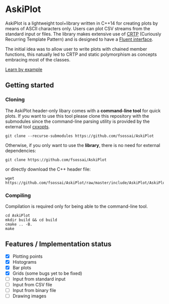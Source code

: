 # AskiPlot

AskiPlot is a lightweight tool+library written in C++14 for creating plots by means of ASCII characters only.
Users can plot CSV streams from the standard input or files.
The library makes extensive use of [CRTP](https://en.wikipedia.org/wiki/Curiously_recurring_template_pattern) (Curiously Recurring Template Pattern) and is designed to have a [Fluent interface](https://en.wikipedia.org/wiki/Fluent_interface).

The initial idea was to allow user to write plots with chained member functions, this natually led to
CRTP and static polymorphism as concepts embracing most of the classes.

[Learn by example](examples)

## Getting started

### Cloning
The AskiPlot header-only libary comes with a **command-line tool** for quick plots.
If you want to use this tool please clone this repository with the submodules since
the command-line parsing utility is provided by the external tool [cxxopts](https://github.com/jarro2783/cxxopts).
```
git clone --recurse-submodules https://github.com/fsossai/AskiPlot
```
Otherwise, if you only want to use the **library**, there is no need for external dependencies:
```
git clone https://github.com/fsossai/AskiPlot
```
or directly download the C++ header file:
```
wget https://github.com/fsossai/AskiPlot/raw/master/include/AskiPlot/AskiPlot.hpp
```
### Compiling
Compilation is required only for being able to the command-line tool.
```
cd AskiPlot
mkdir build && cd build
cmake .. -B.
make
```

## Features / Implementation status

- [x] Plotting points
- [x] Histograms
- [x] Bar plots
- [x] Grids (some bugs yet to be fixed)
- [ ] Input from standard input
- [ ] Input from CSV file
- [ ] Input from binary file
- [ ] Drawing images
